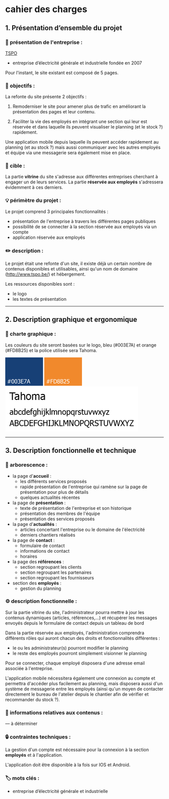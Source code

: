 # cahier des charges

## 1. Présentation d’ensemble du projet
### 📄 présentation de l'entreprise :

[TSPO](http://www.tspo.be/)

- entreprise d’électricité générale et industrielle fondée en 2007

Pour l'instant, le site existant est composé de 5 pages.

### 🎯 objectifs :

La refonte du site présente 2 objectifs :

1. Remoderniser le site pour amener plus de trafic en améliorant la présentation des pages et leur contenu.

2. Faciliter la vie des employés en intégrant une section qui leur est réservée et dans laquelle ils peuvent visualiser le planning (et le stock ?) rapidement.

Une application mobile depuis laquelle ils peuvent accéder rapidement au planning (et au stock ?) mais aussi communiquer avec les autres employés et équipe via une messagerie sera également mise en place.

### 👥 cible :

La partie **vitrine** du site s'adresse aux différentes entreprises cherchant à engager un de leurs services. La partie **réservée aux employés** s'adressera évidemment à ces derniers.

### 💡 périmètre du projet :

Le projet comprend 3 principales fonctionnalités :

- présentation de l'entreprise à travers les différentes pages publiques
- possibilité de se connecter à la section réservée aux employés via un compte
- application réservée aux employés

### ✏️ description :

Le projet était une refonte d'un site, il existe déjà un certain nombre de contenus disponibles et utilisables, ainsi qu'un nom de domaine (http://www.tspo.be/) et hébergement.

Les ressources disponibles sont :

- le logo
- les textes de présentation

---

## 2. Description graphique et ergonomique

### 🎨 charte graphique :

Les couleurs du site seront basées sur le logo, bleu (#003E7A) et orange (#FD8B25) et la police utilisée sera Tahoma.

<img src="readme/003E7A.png" alt="#003E7A" width="120"/>
<img src="readme/FD8B25.png" alt="#FD8B25" width="120"/>
<img src="readme/Tahoma.png" alt="Tahoma"/>

---

## 3. Description fonctionnelle et technique

### 🌳 arborescence :

- la page d'**accueil** :
  - les différents services proposés
  - rapide présentation de l'entreprise qui ramène sur la page de présentation pour plus de détails
  - quelques actualités récentes
- la page de **présentation** :
  - texte de présentation de l'entreprise et son historique
  - présentation des membres de l'équipe
  - présentation des services proposés
- la page d'**actualités** :
  - articles concertant l'entreprise ou le domaine de l'électricité
  - derniers chantiers réalisés
- la page de **contact** :
  - formulaire de contact
  - informations de contact
  - horaires
- la page des **références** : 
  - section regroupant les clients
  - section regroupant les partenaires
  - section regroupant les fournisseurs
- section des **employés** :
  - gestion du planning

### ⚙️ description fonctionnelle :

Sur la partie vitrine du site, l'administrateur pourra mettre à jour les contenus dynamiques (articles, références,...) et récupérer les messages envoyés depuis le formulaire de contact depuis un tableau de bord

Dans la partie réservée aux employés, l'administration comprendra différents rôles qui auront chacun des droits et fonctionnalités différentes :

- le ou les administrateur(s) pourront modifier le planning
- le reste des employés pourront simplement visionner le planning

Pour se connecter, chaque employé disposera d'une adresse email associée à l'entreprise.

L'application mobile nécessitera également une connexion au compte et permettra d'accéder plus facilement au planning, mais disposera aussi d'un système de messagerie entre les employés (ainsi qu'un moyen de contacter directement le bureau de l'atelier depuis le chantier afin de vérifier et recommander du stock ?).

### 📖 informations relatives aux contenus :

— à déterminer

### 🔒 contraintes techniques :

La gestion d'un compte est nécessaire pour la connexion à la section **employés** et à l'application.

L'application doit être disponible à la fois sur IOS et Android.

### 🏷️ mots clés :

- entreprise d’électricité générale et industrielle